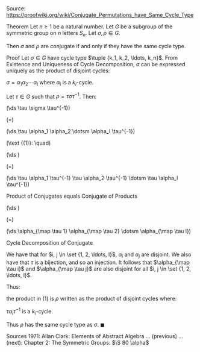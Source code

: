 # 

Source: https://proofwiki.org/wiki/Conjugate_Permutations_have_Same_Cycle_Type

Theorem
Let $n \ge 1$ be a natural number.
Let $G$ be a subgroup of the symmetric group on $n$ letters $S_n$.
Let $\sigma, \rho \in G$.

Then $\sigma$ and $\rho$ are conjugate if and only if they have the same cycle type.


Proof
Let $\sigma \in G$ have cycle type $\tuple {k_1, k_2, \ldots, k_n}$.
From Existence and Uniqueness of Cycle Decomposition, $\sigma$ can be expressed uniquely as the product of disjoint cycles:

$\sigma = \alpha_1 \alpha_2 \dotsm \alpha_l$
where $\alpha_i$ is a $k_i$-cycle.

Let $\tau \in G$ such that $\rho = \tau \sigma \tau^{-1}$.
Then:














\(\ds \tau \sigma \tau^{-1}\)

\(=\)







\(\ds \tau \alpha_1 \alpha_2 \dotsm \alpha_l \tau^{-1}\)










\(\text {(1)}: \quad\)









\(\ds \)

\(=\)







\(\ds \tau \alpha_1 \tau^{-1} \tau \alpha_2 \tau^{-1} \dotsm \tau \alpha_l \tau^{-1}\)





Product of Conjugates equals Conjugate of Products














\(\ds \)

\(=\)







\(\ds \alpha_{\map \tau 1} \alpha_{\map \tau 2} \dotsm \alpha_{\map \tau l}\)





Cycle Decomposition of Conjugate




We have that for $i, j \in \set {1, 2, \ldots, l}$, $\alpha_i$ and $\alpha_j$ are disjoint.
We also have that $\tau$ is a bijection, and so an injection.
It follows that $\alpha_{\map \tau i}$ and $\alpha_{\map \tau j}$ are also disjoint for all $i, j \in \set {1, 2, \ldots, l}$.

Thus:

the product in $(1)$ is $\rho$ written as the product of disjoint cycles
where:

$\tau \alpha_i \tau^{-1}$ is a $k_i$-cycle.

Thus $\rho$ has the same cycle type as $\sigma$.
$\blacksquare$


Sources
1971: Allan Clark: Elements of Abstract Algebra ... (previous) ... (next): Chapter $2$: The Symmetric Groups: $\S 80 \alpha$




